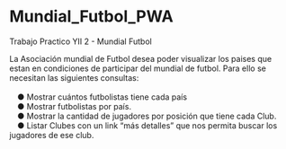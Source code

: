 # Mundial_Futbol_PWA
Trabajo Practico YII 2 - Mundial Futbol

La Asociación mundial de Futbol desea poder visualizar los paises que estan en condiciones de
participar del mundial de futbol. Para ello se necesitan las siguientes consultas:<br>
<br>
&emsp;● Mostrar cuántos futbolistas tiene cada país<br>
&emsp;● Mostrar futbolistas por país.<br>
&emsp;● Mostrar la cantidad de jugadores por posición que tiene cada Club.<br>
&emsp;● Listar Clubes con un link “más detalles” que nos permita buscar los jugadores de ese club.<br>
